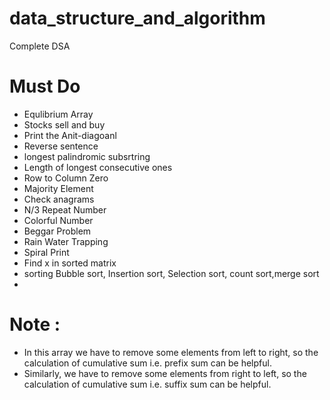 # data_structure_and_algorithm

Complete DSA

# Must Do

- Equlibrium Array
- Stocks sell and buy
- Print the Anit-diagoanl
- Reverse sentence
- longest palindromic subsrtring
- Length of longest consecutive ones
- Row to Column Zero
- Majority Element
- Check anagrams
- N/3 Repeat Number
- Colorful Number
- Beggar Problem
- Rain Water Trapping
- Spiral Print
- Find x in sorted matrix
- sorting Bubble sort, Insertion sort, Selection sort, count sort,merge sort
-


# Note :

- In this array we have to remove some elements from left to right, so the calculation of cumulative sum i.e. prefix sum can be helpful.
- Similarly, we have to remove some elements from right to left, so the calculation of cumulative sum i.e. suffix sum can be helpful.
